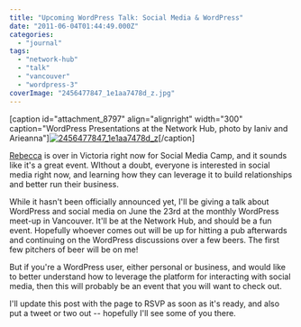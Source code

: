 ```yaml
---
title: "Upcoming WordPress Talk: Social Media & WordPress"
date: "2011-06-04T01:44:49.000Z"
categories: 
  - "journal"
tags: 
  - "network-hub"
  - "talk"
  - "vancouver"
  - "wordpress-3"
coverImage: "2456477847_1e1aa7478d_z.jpg"
---
```


\[caption id="attachment\_8797" align="alignright" width="300" caption="WordPress Presentations at the Network Hub, photo by Ianiv and Arieanna"\][![](images/2456477847_1e1aa7478d_z-300x200.jpg "2456477847_1e1aa7478d_z")](http://www.flickr.com/photos/ianivarieanna/2456477847/)\[/caption\]

[Rebecca](http://www.miss604.com) is over in Victoria right now for Social Media Camp, and it sounds like it's a great event. WIthout a doubt, everyone is interested in social media right now, and learning how they can leverage it to build relationships and better run their business.

While it hasn't been officially announced yet, I'll be giving a talk about WordPress and social media on June the 23rd at the monthly WordPress meet-up in Vancouver. It'll be at the Network Hub, and should be a fun event. Hopefully whoever comes out will be up for hitting a pub afterwards and continuing on the WordPress discussions over a few beers. The first few pitchers of beer will be on me!

But if you're a WordPress user, either personal or business, and would like to better understand how to leverage the platform for interacting with social media, then this will probably be an event that you will want to check out.

I'll update this post with the page to RSVP as soon as it's ready, and also put a tweet or two out -- hopefully I'll see some of you there.

